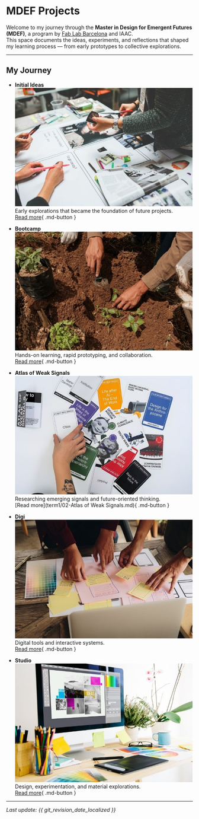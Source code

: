 # MDEF Projects

Welcome to my journey through the **Master in Design for Emergent Futures (MDEF)**, a program by [Fab Lab Barcelona](https://mdef.fablabbcn.org/) and IAAC.  
This space documents the ideas, experiments, and reflections that shaped my learning process — from early prototypes to collective explorations.

---

## My Journey

<div class="grid cards" markdown>

-   **Initial Ideas**  
    ![Initial Ideas](../images/initial-ideas.jpg)  
    Early explorations that became the foundation of future projects.  
    [Read more](project/project.md){ .md-button }

-   **Bootcamp**  
    ![Bootcamp](../images/bootcamp.jpg)  
    Hands-on learning, rapid prototyping, and collaboration.  
    [Read more](term1/01-Bootcamp.md){ .md-button }

-   **Atlas of Weak Signals**  
    ![Atlas of Weak Signals](../images/atlas.jpg)  
    Researching emerging signals and future-oriented thinking.  
    [Read more](term1/02-Atlas of Weak Signals.md){ .md-button }

-   **Digi**  
    ![Digi](../images/digi.jpg)  
    Digital tools and interactive systems.  
    [Read more](term1/01-Bootcamp.md){ .md-button }

-   **Studio**  
    ![Studio](../images/studio.jpg)  
    Design, experimentation, and material explorations.  
    [Read more](term1/01-Bootcamp.md){ .md-button }

</div>

---

*Last update: {{ git_revision_date_localized }}*